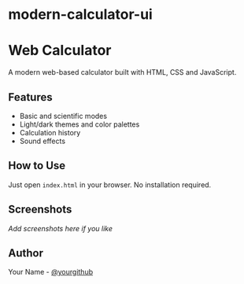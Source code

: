 # modern-calculator-ui
# Web Calculator

A modern web-based calculator built with HTML, CSS and JavaScript.

## Features
- Basic and scientific modes
- Light/dark themes and color palettes
- Calculation history
- Sound effects

## How to Use
Just open `index.html` in your browser. No installation required.

## Screenshots
_Add screenshots here if you like_

## Author
Your Name - [@yourgithub](https://github.com/yourgithub)
